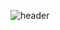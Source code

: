 ![header](https://capsule-render.vercel.app/api?type=waving&color=gradient&height=300&section=header&text=AION)
